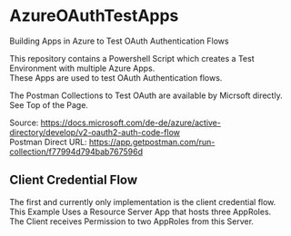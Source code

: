 # AzureOAuthTestApps
Building Apps in Azure to Test OAuth Authentication Flows

This repository contains a Powershell Script which creates a Test Environment with multiple Azure Apps.  
These Apps are used to test OAuth Authentication flows. 

The Postman Collections to Test OAuth are available by Micrsoft directly.  
See Top of the Page.  

Source: https://docs.microsoft.com/de-de/azure/active-directory/develop/v2-oauth2-auth-code-flow  
Postman Direct URL: https://app.getpostman.com/run-collection/f77994d794bab767596d


## Client Credential Flow
The first and currently only implementation is the client credential flow.  
This Example Uses a Resource Server App that hosts three AppRoles.  
The Client receives Permission to two AppRoles from this Server.  
